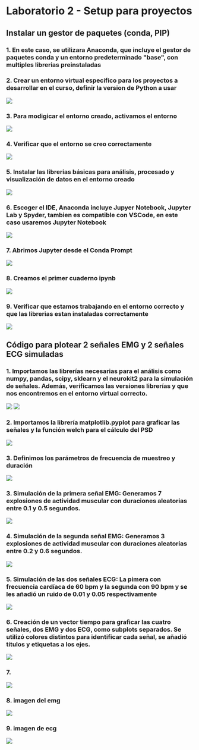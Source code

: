 # Laboratorio 2 - Setup para proyectos
## Instalar un gestor de paquetes (conda, PIP)
### 1. En este caso, se utilizara Anaconda, que incluye el gestor de paquetes conda y un entorno predeterminado "base", con multiples librerias preinstaladas
### 2. Crear un entorno virtual especifico para los proyectos a desarrollar en el curso, definir la version de Python a usar
<image src="https://github.com/Gabriel-Bms/GRUPO3-ISB-2025-I/blob/master/Imagenes/Laboratorio 2/Lab2-CrearVenv.png">

### 3. Para modigicar el entorno creado, activamos el entorno
<image src="https://github.com/Gabriel-Bms/GRUPO3-ISB-2025-I/blob/master/Imagenes/Laboratorio 2/Lab2-ActivarVenv.png">
  
### 4. Verificar que el entorno se creo correctamente
<image src="https://github.com/Gabriel-Bms/GRUPO3-ISB-2025-I/blob/master/Imagenes/Laboratorio 2/Lab2-VerificarVenv.png">
  
### 5. Instalar las librerias básicas para análisis, procesado y visualización de datos en el entorno creado
<image src="https://github.com/Gabriel-Bms/GRUPO3-ISB-2025-I/blob/master/Imagenes/Laboratorio 2/Lab2-InstalarLibrerias.png">



### 6. Escoger el IDE, Anaconda incluye Jupyer Notebook, Jupyter Lab y Spyder, tambien es compatible con VSCode, en este caso usaremos Jupyter Notebook
<image src="https://github.com/Gabriel-Bms/GRUPO3-ISB-2025-I/blob/master/Imagenes/Laboratorio 2/Lab2-InstalarJupyter.png">

### 7. Abrimos Jupyter desde el Conda Prompt
<image src="https://github.com/Gabriel-Bms/GRUPO3-ISB-2025-I/blob/master/Imagenes/Laboratorio 2/Lab2-AbrirJupyter.png">

### 8. Creamos el primer cuaderno ipynb
<image src="https://github.com/Gabriel-Bms/GRUPO3-ISB-2025-I/blob/master/Imagenes/Laboratorio 2/Lab2-CrearIpynb.png">

### 9. Verificar que estamos trabajando en el entorno correcto y que las librerias estan instaladas correctamente
<image src="https://github.com/Gabriel-Bms/GRUPO3-ISB-2025-I/blob/master/Imagenes/Laboratorio 2/Lab2-VerificarLibrerias.png">

## Código para plotear 2 señales EMG y 2 señales ECG simuladas

### 1. Importamos las librerías necesarias para el análisis como numpy, pandas, scipy, sklearn y el neurokit2 para la simulación de señales. Además, verificamos las versiones librerías y que nos encontremos en el entorno virtual correcto.
<image src="https://github.com/Gabriel-Bms/GRUPO3-ISB-2025-I/blob/master/Imagenes/Laboratorio 2/1.png">
<image src="https://github.com/Gabriel-Bms/GRUPO3-ISB-2025-I/blob/master/Imagenes/Laboratorio 2/2.png">

### 2. Importamos la librería matplotlib.pyplot para graficar las señales y la función welch para el cálculo del PSD
<image src="https://github.com/Gabriel-Bms/GRUPO3-ISB-2025-I/blob/master/Imagenes/Laboratorio 2/3.png">
  
### 3. Definimos los parámetros de frecuencia de muestreo y duración 
<image src="https://github.com/Gabriel-Bms/GRUPO3-ISB-2025-I/blob/master/Imagenes/Laboratorio 2/4.png">
  
### 3. Simulación de la primera señal EMG: Generamos 7 explosiones de actividad muscular con duraciones aleatorias entre 0.1 y 0.5 segundos.
<image src="https://github.com/Gabriel-Bms/GRUPO3-ISB-2025-I/blob/master/Imagenes/Laboratorio 2/5.png">

### 4. Simulación de la segunda señal EMG: Generamos 3 explosiones de actividad muscular con duraciones aleatorias entre 0.2 y 0.6 segundos.
<image src="https://github.com/Gabriel-Bms/GRUPO3-ISB-2025-I/blob/master/Imagenes/Laboratorio 2/6.png">

### 5. Simulación de las dos señales ECG: La pimera con frecuencia cardíaca de 60 bpm y la segunda con 90 bpm y se les añadió un ruido de 0.01 y 0.05 respectivamente 
<image src="https://github.com/Gabriel-Bms/GRUPO3-ISB-2025-I/blob/master/Imagenes/Laboratorio 2/7.png">

### 6. Creación de un vector tiempo para graficar las cuatro señales, dos EMG y dos ECG, como subplots separados. Se utilizó colores distintos para identificar cada señal, se añadió títulos y etiquetas a los ejes.
<image src="https://github.com/Gabriel-Bms/GRUPO3-ISB-2025-I/blob/master/Imagenes/Laboratorio 2/8.png">
  
### 7.
<image src="https://github.com/Gabriel-Bms/GRUPO3-ISB-2025-I/blob/master/Imagenes/Laboratorio 2/9.png">

### 8. imagen del emg
<image src="https://github.com/Gabriel-Bms/GRUPO3-ISB-2025-I/blob/master/Imagenes/Laboratorio 2/10.png">

### 9. imagen de ecg
<image src="https://github.com/Gabriel-Bms/GRUPO3-ISB-2025-I/blob/master/Imagenes/Laboratorio 2/11.png">
